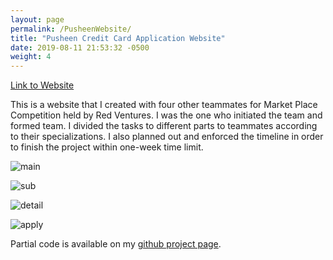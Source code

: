 ```yaml
---
layout: page
permalink: /PusheenWebsite/
title: "Pusheen Credit Card Application Website"
date: 2019-08-11 21:53:32 -0500
weight: 4
---
```

[Link to Website](http://pusheen-cards.surge.sh)

This is a website that I created with four other teammates for Market Place Competition held by Red Ventures.
I was the one who initiated the team and formed team. 
I divided the tasks to different parts to teammates according to their specializations.
I also planned out and enforced the timeline in order to finish  the project within one-week time limit.

![main](../assets/img/pusheen/1.png)

![sub](../assets/img/pusheen/2.png)

![detail](../assets/img/pusheen/3.png)

![apply](../assets/img/pusheen/4.png)

Partial code is available on my [github project page](https://github.com/sking8/Credit-Application-Team-Pusheen).




